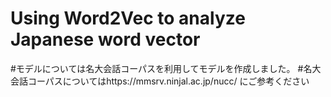 # Using Word2Vec to analyze Japanese word vector 
#モデルについては名大会話コーパスを利用してモデルを作成しました。
#名大会話コーパスについてはhttps://mmsrv.ninjal.ac.jp/nucc/ にご参考ください

